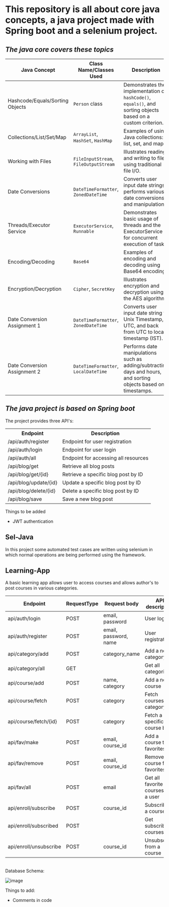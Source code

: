 # This repository is all about core java concepts, a java project made with Spring boot and a selenium project.<br>
## <i>The java core covers these topics</i>
<table>
    <thead>
        <tr>
            <th>Java Concept</th>
            <th>Class Name/Classes Used</th>
            <th>Description</th>
        </tr>
    </thead>
    <tbody>
        <tr>
            <td>Hashcode/Equals/Sorting Objects</td>
            <td><code>Person</code> class</td>
            <td>Demonstrates the implementation of <code>hashCode()</code>, <code>equals()</code>, and sorting objects based on a custom criterion.</td>
        </tr>
        <tr>
            <td>Collections/List/Set/Map</td>
            <td><code>ArrayList</code>, <code>HashSet</code>, <code>HashMap</code></td>
            <td>Examples of using Java collections: list, set, and map.</td>
        </tr>
        <tr>
            <td>Working with Files</td>
            <td><code>FileInputStream</code>, <code>FileOutputStream</code></td>
            <td>Illustrates reading and writing to files using traditional file I/O.</td>
        </tr>
        <tr>
            <td>Date Conversions</td>
            <td><code>DateTimeFormatter</code>, <code>ZonedDateTime</code></td>
            <td>Converts user input date strings, performs various date conversions, and manipulations.</td>
        </tr>
        <tr>
            <td>Threads/Executor Service</td>
            <td><code>ExecutorService</code>, <code>Runnable</code></td>
            <td>Demonstrates basic usage of threads and the ExecutorService for concurrent execution of tasks.</td>
        </tr>
        <tr>
            <td>Encoding/Decoding</td>
            <td><code>Base64</code></td>
            <td>Examples of encoding and decoding using Base64 encoding.</td>
        </tr>
        <tr>
            <td>Encryption/Decryption</td>
            <td><code>Cipher</code>, <code>SecretKey</code></td>
            <td>Illustrates encryption and decryption using the AES algorithm.</td>
        </tr>
        <tr>
            <td>Date Conversion Assignment 1</td>
            <td><code>DateTimeFormatter</code>, <code>ZonedDateTime</code></td>
            <td>Converts user input date string to Unix Timestamp, UTC, and back from UTC to local timestamp (IST).</td>
        </tr>
        <tr>
            <td>Date Conversion Assignment 2</td>
            <td><code>DateTimeFormatter</code>, <code>LocalDateTime</code></td>
            <td>Performs date manipulations such as adding/subtracting days and hours, and sorting objects based on timestamps.</td>
        </tr>
    </tbody>
</table>

## <i>The java project is based on Spring boot</i>
The project provides three API's:

<table>
    <tr>
        <th>Endpoint</th>
        <th>Description</th>
    </tr>
    <tr>
        <td>/api/auth/register</td>
        <td>Endpoint for user registration</td>
    </tr>
    <tr>
        <td>/api/auth/login</td>
        <td>Endpoint for user login</td>
    </tr>
    <tr>
        <td>/api/auth/all</td>
        <td>Endpoint for accessing all resources</td>
    </tr>
    <tr>
    <td>/api/blog/get</td>
    <td>Retrieve all blog posts</td>
  </tr>
  <tr>
    <td>/api/blog/get/{id}</td>
    <td>Retrieve a specific blog post by ID</td>
  </tr>
  <tr>
    <td>/api/blog/update/{id}</td>
    <td>Update a specific blog post by ID</td>
  </tr>
  <tr>
    <td>/api/blog/delete/{id}</td>
    <td>Delete a specific blog post by ID</td>
  </tr>
  <tr>
    <td>/api/blog/save</td>
    <td>Save a new blog post</td>
  </tr>
</table>
<p>Things to be added</p>
<ul>
    <li>JWT authentication</li>
</ul>

## Sel-Java
In this project some automated test cases are written using selenium in which normal operations are being performed using the framework.

## Learning-App
A basic learning app allows user to access courses and allows author's to post courses in various categories.
<table>
  <thead>
    <tr>
      <th>Endpoint</th>
      <th>RequestType</th>
      <th>Request body</th>
      <th>API description</th>
    </tr>
  </thead>
  <tbody>
    <tr>
      <td>api/auth/login</td>
      <td>POST</td>
      <td>email, password</td>
      <td>User login</td>
    </tr>
    <tr>
      <td>api/auth/register</td>
      <td>POST</td>
      <td>email, password, name</td>
      <td>User registration</td>
    </tr>
    <tr>
      <td>api/category/add</td>
      <td>POST</td>
      <td>category_name</td>
      <td>Add a new category</td>
    </tr>
    <tr>
      <td>api/category/all</td>
      <td>GET</td>
      <td></td>
      <td>Get all categories</td>
    </tr>
    <tr>
      <td>api/course/add</td>
      <td>POST</td>
      <td>name, category</td>
      <td>Add a new course</td>
    </tr>
    <tr>
      <td>api/course/fetch</td>
      <td>POST</td>
      <td>category</td>
      <td>Fetch courses by category</td>
    </tr>
    <tr>
      <td>api/course/fetch/{id}</td>
      <td>POST</td>
      <td>category</td>
      <td>Fetch a specific course by ID</td>
    </tr>
    <tr>
      <td>api/fav/make</td>
      <td>POST</td>
      <td>email, course_id</td>
      <td>Add a course to favorites</td>
    </tr>
    <tr>
      <td>api/fav/remove</td>
      <td>POST</td>
      <td>email, course_id</td>
      <td>Remove a course from favorites</td>
    </tr>
    <tr>
      <td>api/fav/all</td>
      <td>POST</td>
      <td>email</td>
      <td>Get all favorite courses for a user</td>
    </tr>
      <tr>
      <td>api/enroll/subscribe</td>
      <td>POST</td>
      <td>course_id</td>
      <td>Subscribe to a course</td>
    </tr>
    <tr>
      <td>api/enroll/subscribed</td>
      <td>POST</td>
      <td></td>
      <td>Get subscribed courses</td>
    </tr>
    <tr>
      <td>api/enroll/unsubscribe</td>
      <td>POST</td>
      <td>course_id</td>
      <td>Unsubscribe from a course</td>
    </tr>
  </tbody>
</table>
<br>
Database Schema:<br>

![image](https://github.com/RohitEffiGO/java-training/assets/157448382/a3529a42-465f-4f57-af8a-1d4d0f69c11f)


Things to add:
<ul>
    <li>Comments in code</li>
</ul>
